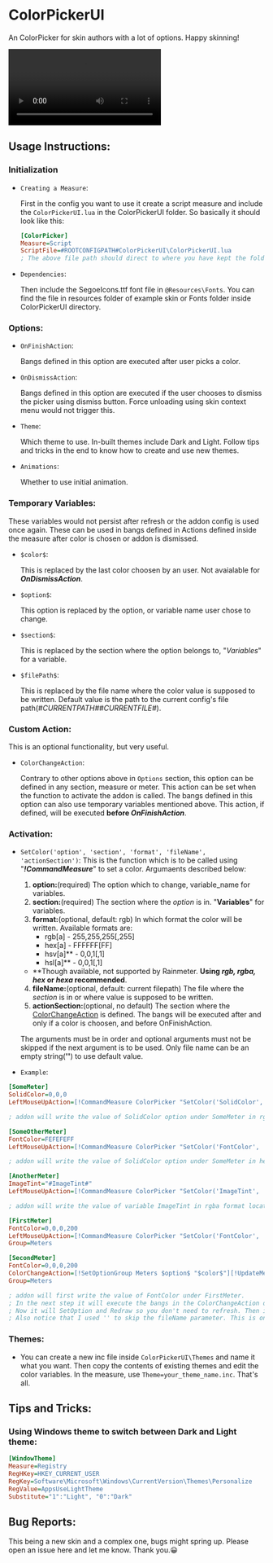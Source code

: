# ColorPickerUI

An ColorPicker for skin authors with a lot of options. Happy skinning!

![Preview](Assets/preview.mp4)

## Usage Instructions:

### Initialization
- `Creating a Measure`:

  First in the config you want to use it create a script measure and include the `ColorPickerUI.lua` in the ColorPickerUI folder. So basically it should look like this:
  ```ini
  [ColorPicker]
  Measure=Script
  ScriptFile=#ROOTCONFIGPATH#ColorPickerUI\ColorPickerUI.lua
  ; The above file path should direct to where you have kept the folder.
  ```
 
- `Dependencies`:
  
  Then include the SegoeIcons.ttf font file in `@Resources\Fonts`. You can find the file in resources folder of example skin or Fonts folder inside ColorPickerUI directory.

### Options:
- `OnFinishAction`:
  
  Bangs defined in this option are executed after user picks a color.
- `OnDismissAction`:
  
  Bangs defined in this option are executed if the user chooses to dismiss the picker using dismiss button. Force unloading using skin context menu would not trigger this.
- `Theme`:
  
  Which theme to use. In-built themes include Dark and Light. Follow tips and tricks in the end to know how to create and use new themes.
- `Animations`:
  
  Whether to use initial animation.

### Temporary Variables:
  These variables would not persist after refresh or the addon config is used once again. These can be used in bangs defined in Actions defined inside the measure after color is chosen or addon is dismissed.
- `$color$`:

  This is replaced by the last color choosen by an user. Not avaialable for **_OnDismissAction_**.
- `$option$`:

  This option is replaced by the option, or variable name user chose to change.
- `$section$`:

  This is replaced by the section where the option belongs to, "_Variables_" for a variable.
- `$filePath$`:

  This is replaced by the file name where the color value is supposed to be written. Default value is the path to the current config's file path(_#CURRENTPATH##CURRENTFILE#_).
  
### Custom Action:
This is an optional functionality, but very useful.
- `ColorChangeAction`:

  Contrary to other options above in `Options` section, this option can be defined in any section, measure or meter. This action can be set when the function to activate the addon is called. The bangs defined in this option can also use temporary variables mentioned above. This action, if defined, will be executed __before *OnFinishAction*__.

### Activation:
- `SetColor('option', 'section', 'format', 'fileName', 'actionSection')`:
  This is the function which is to be called using "**_!CommandMeasure_**" to set a color. Argumaents described below:
  1. **option:**(required) The option which to change, variable\_name for variables.
  2. **section:**(required) The section where the _option_ is in. "**Variables**" for variables.
  3. **format:**(optional, default: rgb) In which format the color will be written. Available formats are:
      - rgb[a] - 255,255,255[,255]
      - hex[a] - FFFFFF[FF]
      - hsv[a]\*\* - 0,0,1[,1]
      - hsl[a]\*\* - 0,0,1[,1]
  - \*\*Though available, not supported by Rainmeter. **Using _rgb, rgba, hex_ or _hexa_ recommended**.
  4. **fileName:**(optional, default: current filepath) The file where the _section_ is in or where value is supposed to be written.
  5. **actionSection:**(optional, no default) The section where the [ColorChangeAction](https://github.com/deathcrafter/ColorPickerUI/new/master?readme=1#custom-action) is defined. The bangs will be executed after and only if a color is choosen, and before OnFinishAction.
  
  The arguments must be in order and optional arguments must not be skipped if the next argument is to be used. Only file name can be an empty string(**''**) to use default value.
- `Example`:
```ini
[SomeMeter]
SolidColor=0,0,0
LeftMouseUpAction=[!CommandMeasure ColorPicker "SetColor('SolidColor', 'SomeMeter')"]

; addon will write the value of SolidColor option under SomeMeter in rgb format.
```
```ini
[SomeOtherMeter]
FontColor=FEFEFEFF
LeftMouseUpAction=[!CommandMeasure ColorPicker "SetColor('FontColor', '#CURRENTSECTION#', 'hexa')"]

; addon will write the value of SolidColor option under SomeMeter in hexa format.
```
```ini
[AnotherMeter]
ImageTint="#ImageTint#"
LeftMouseUpAction=[!CommandMeasure ColorPicker "SetColor('ImageTint', 'Variables', 'rgba', '#@#Variables.inc')"]

; addon will write the value of variable ImageTint in rgba format located in the file Variables.inc in @Resources
```
```ini
[FirstMeter]
FontColor=0,0,0,200
LeftMouseUpAction=[!CommandMeasure ColorPicker "SetColor('FontColor', 'FirstMeter', 'rgba', '', 'SecondMeter')"]
Group=Meters

[SecondMeter]
FontColor=0,0,0,200
ColorChangeAction=[!SetOptionGroup Meters $option$ "$color$"][!UpdateMeterGroup Meters][!Redraw][!WriteKeyValue SecondMeter $option$ "$color$"]
Group=Meters

; addon will first write the value of FontColor under FirstMeter.
; In the next step it will execute the bangs in the ColorChangeAction defined in 'SecondMeter' after replacing the temporary variables.
; Now it will SetOption and Redraw so you don't need to refresh. Then it will permanently write the value to "SecondMeter" too.
; Also notice that I used '' to skip the fileName parameter. This is only applicable in case of fileName.
```

### Themes:
- You can create a new inc file inside `ColorPickerUI\Themes` and name it what you want. Then copy the contents of existing themes and edit the color variables. In the measure, use `Theme=your_theme_name.inc`. That's all.

## Tips and Tricks:
### Using Windows theme to switch between Dark and Light theme:
```ini
[WindowTheme]
Measure=Registry
RegHKey=HKEY_CURRENT_USER
RegKey=Software\Microsoft\Windows\CurrentVersion\Themes\Personalize
RegValue=AppsUseLightTheme
Substitute="1":"Light", "0":"Dark"
```

## Bug Reports:
This being a new skin and a complex one, bugs might spring up. Please open an issue here and let me know. Thank you.😀
